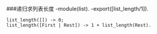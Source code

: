###递归求列表长度
	-module(list).
	-export([list_length/1]).

	list_length([]) -> 0;    
	list_length([First | Rest]) -> 1 + list_length(Rest).
